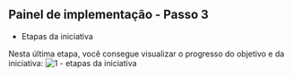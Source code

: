 ## Painel de implementação - Passo 3
- Etapas da iniciativa

Nesta última etapa, você consegue visualizar o progresso do objetivo e da iniciativa:
![1 - etapas da iniciativa](https://github.com/void-works-br/planejare-documentacao/assets/107960686/31bb97b4-bdc7-4a27-84c3-b9f76a6ac276)
